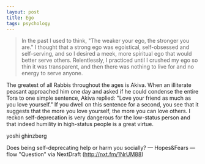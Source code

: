 ```yaml
---
layout: post
title: Ego
tags: psychology
---
```


 > In the past I used to think, "The weaker your ego, the stronger you are." I thought that a strong ego was egoistical, self-obsessed and self-serving, and so I desired a meek, more spiritual ego that would better serve others. Relentlessly, I practiced until I crushed my ego so thin it was transparent, and then there was nothing to live for and no energy to serve anyone.

The greatest of all Rabbis throughout the ages is Akiva. When an illiterate peasant approached him one day and asked if he could condense the entire Tora to one simple sentence, Akiva replied: "Love your friend as much as you love yourself." If you dwell on this sentence for a second, you see that it suggests that the more you love yourself, the more you can love others. I reckon self-deprecation is very dangerous for the low-status person and that indeed humility in high-status people is a great virtue.  

yoshi ghinzberg 

Does being self-deprecating help or harm you socially? — Hopes&Fears — flow "Question" via NextDraft (http://nxt.fm/1NrUM88)